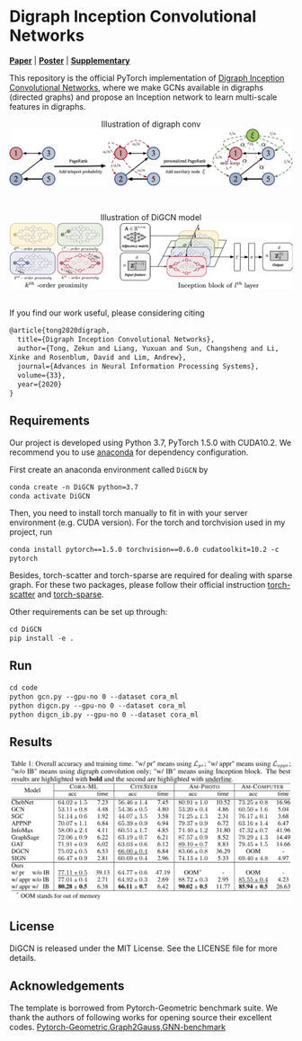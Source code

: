# Digraph Inception Convolutional Networks

**[Paper](https://papers.nips.cc/paper/2020/file/cffb6e2288a630c2a787a64ccc67097c-Paper.pdf)** | **[Poster](https://github.com/flyingtango/DiGCN/blob/main/docs/digcn_poster.pdf)** | **[Supplementary](https://github.com/flyingtango/DiGCN/blob/main/docs/digcn_supp.pdf)** 

This repository is the official PyTorch implementation of [Digraph Inception Convolutional Networks](https://papers.nips.cc/paper/2020/file/cffb6e2288a630c2a787a64ccc67097c-Paper.pdf), where we make GCNs available in digraphs (directed graphs) and propose an Inception network to learn multi-scale features in digraphs.


<center>Illustration of digraph conv</center>
<center><img src="imgs/directed.png" alt="directed_schema" style="zoom:50%;" /></center>

&nbsp;
<center>Illustration of DiGCN model</center>
<center><img src="imgs/ib.png" alt="inception_block" style="zoom:100%;" /></center>
&nbsp;

If you find our work useful, please considering citing

```
@article{tong2020digraph,
  title={Digraph Inception Convolutional Networks},
  author={Tong, Zekun and Liang, Yuxuan and Sun, Changsheng and Li, Xinke and Rosenblum, David and Lim, Andrew},
  journal={Advances in Neural Information Processing Systems},
  volume={33},
  year={2020}
}
```

## Requirements

Our project is developed using Python 3.7, PyTorch 1.5.0 with CUDA10.2. We recommend you to use [anaconda](https://www.anaconda.com/) for dependency configuration.

First create an anaconda environment called ```DiGCN``` by

```shell
conda create -n DiGCN python=3.7
conda activate DiGCN
```

Then, you need to install torch manually to fit in with your server environment (e.g. CUDA version). For the torch and torchvision used in my project, run

```shell
conda install pytorch==1.5.0 torchvision==0.6.0 cudatoolkit=10.2 -c pytorch
```

Besides, torch-scatter and torch-sparse are required for dealing with sparse graph. 
For these two packages, please follow their official instruction [torch-scatter](https://github.com/rusty1s/pytorch_scatter) and [torch-sparse](https://github.com/rusty1s/pytorch_sparse).


Other requirements can be set up through:

```shell
cd DiGCN
pip install -e .
```
## Run

```shell
cd code
python gcn.py --gpu-no 0 --dataset cora_ml
python digcn.py --gpu-no 0 --dataset cora_ml
python digcn_ib.py --gpu-no 0 --dataset cora_ml
```

## Results

<center><img src="imgs/results.png" alt="results" style="zoom:100%;" /></center>

## License

DiGCN is released under the MIT License. See the LICENSE file for more details.

## Acknowledgements

The template is borrowed from Pytorch-Geometric benchmark suite. We thank the authors of following works for opening source their excellent codes.
[Pytorch-Geometric](https://github.com/rusty1s/pytorch_geometric),[Graph2Gauss](https://github.com/abojchevski/graph2gauss),[GNN-benchmark](https://github.com/shchur/gnn-benchmark)

